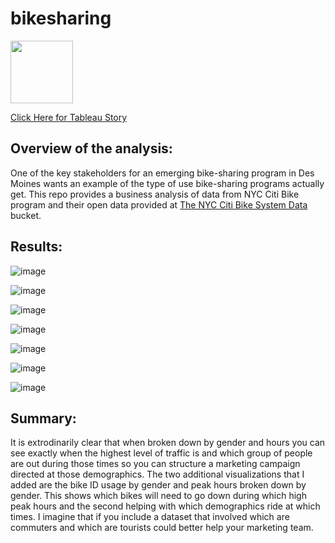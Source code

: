 # bikesharing

<img src="https://user-images.githubusercontent.com/101137700/182008780-80e9c2bf-3fac-4d58-803e-51396a11e70d.png" width="100">


 [Click Here for Tableau Story](https://public.tableau.com/app/profile/arielle.colasanto/viz/Module14Challenge-NYCCitiBike_16564462338260/Module14StoryChallenge?publish=yes)


## Overview of the analysis: 

One of the key stakeholders for an emerging bike-sharing program in Des Moines wants an example of the type of use bike-sharing programs actually get. This repo provides a business analysis of data from NYC Citi Bike program and their open data provided at [The NYC Citi Bike System Data](https://ride.citibikenyc.com/system-data) bucket.

## Results: 

![image](https://user-images.githubusercontent.com/101137700/176728926-42693151-cbf9-4667-a671-277709e8831f.png)

![image](https://user-images.githubusercontent.com/101137700/176728969-0593f217-a9db-4ce6-ad08-bbdb8191e471.png)

![image](https://user-images.githubusercontent.com/101137700/176729022-a3420d9c-b633-419b-9974-4288fab3285a.png)

![image](https://user-images.githubusercontent.com/101137700/176729132-851c0170-7c47-47b7-840f-4eeb76082e98.png)

![image](https://user-images.githubusercontent.com/101137700/176729175-37f7532e-2786-4111-a13f-bd92da573779.png)

![image](https://user-images.githubusercontent.com/101137700/176729223-ddcc2425-eee9-4b9c-8ed9-128b11aa5f74.png)

![image](https://user-images.githubusercontent.com/101137700/176729249-65fee3cf-d6bb-4380-a4a2-329d621bcd9d.png)


## Summary: 

It is extrodinarily clear that when broken down by gender and hours you can see exactly when the highest level of traffic is and which group of people are out during those times so you can structure a marketing campaign directed at those demographics. The two additional visualizations that I added are the bike ID usage by gender and peak hours broken down by gender. This shows which bikes will need to go down during which high peak hours and the second helping with which demographics ride at which times. I imagine that if you include a dataset that involved which are commuters and which are tourists could better help your marketing team. 
